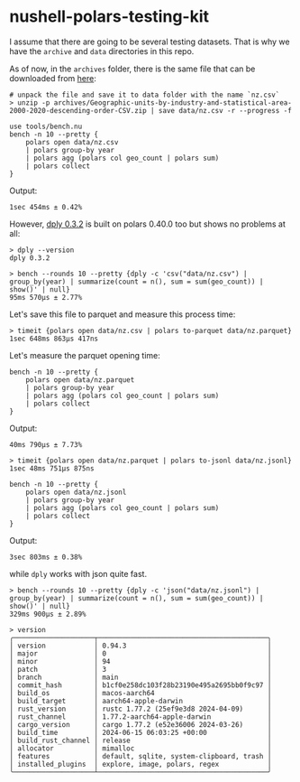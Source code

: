 # nushell-polars-testing-kit

I assume that there are going to be several testing datasets. That is why we have the `archive` and `data` directories in this repo.

As of now, in the `archives` folder, there is the same file that can be downloaded from [here](https://www.stats.govt.nz/assets/Uploads/New-Zealand-business-demography-statistics/New-Zealand-business-demography-statistics-At-February-2020/Download-data/Geographic-units-by-industry-and-statistical-area-2000-2020-descending-order-CSV.zip):

```nu no-run
# unpack the file and save it to data folder with the name `nz.csv`
> unzip -p archives/Geographic-units-by-industry-and-statistical-area-2000-2020-descending-order-CSV.zip | save data/nz.csv -r --progress -f
```

```nushell
use tools/bench.nu
bench -n 10 --pretty {
    polars open data/nz.csv
    | polars group-by year
    | polars agg (polars col geo_count | polars sum)
    | polars collect
}
```

Output:

```
1sec 454ms ± 0.42%
```

However, [dply 0.3.2](https://github.com/vincev/dply-rs/commit/13f5bab1132d39569ee183b22b2e6e9a679235f9) is built on polars 0.40.0 too but shows no problems at all:

```nushell
> dply --version
dply 0.3.2

> bench --rounds 10 --pretty {dply -c 'csv("data/nz.csv") | group_by(year) | summarize(count = n(), sum = sum(geo_count)) | show()' | null}
95ms 570µs ± 2.77%
```

Let's save this file to parquet and measure this process time:

```nu
> timeit {polars open data/nz.csv | polars to-parquet data/nz.parquet}
1sec 648ms 863µs 417ns
```

Let's measure the parquet opening time:

```nu
bench -n 10 --pretty {
    polars open data/nz.parquet
    | polars group-by year
    | polars agg (polars col geo_count | polars sum)
    | polars collect
}
```

Output:

```
40ms 790µs ± 7.73%
```

```nu
> timeit {polars open data/nz.parquet | polars to-jsonl data/nz.jsonl}
1sec 48ms 751µs 875ns
```

```nu
bench -n 10 --pretty {
    polars open data/nz.jsonl
    | polars group-by year
    | polars agg (polars col geo_count | polars sum)
    | polars collect
}
```

Output:

```
3sec 803ms ± 0.38%
```

while `dply` works with json quite fast.

```nu
> bench --rounds 10 --pretty {dply -c 'json("data/nz.jsonl") | group_by(year) | summarize(count = n(), sum = sum(geo_count)) | show()' | null}
329ms 900µs ± 2.89%
```

```nu
> version
╭────────────────────┬──────────────────────────────────────────╮
│ version            │ 0.94.3                                   │
│ major              │ 0                                        │
│ minor              │ 94                                       │
│ patch              │ 3                                        │
│ branch             │ main                                     │
│ commit_hash        │ b1cf0e258dc103f28b23190e495a2695bb0f9c97 │
│ build_os           │ macos-aarch64                            │
│ build_target       │ aarch64-apple-darwin                     │
│ rust_version       │ rustc 1.77.2 (25ef9e3d8 2024-04-09)      │
│ rust_channel       │ 1.77.2-aarch64-apple-darwin              │
│ cargo_version      │ cargo 1.77.2 (e52e36006 2024-03-26)      │
│ build_time         │ 2024-06-15 06:03:25 +00:00               │
│ build_rust_channel │ release                                  │
│ allocator          │ mimalloc                                 │
│ features           │ default, sqlite, system-clipboard, trash │
│ installed_plugins  │ explore, image, polars, regex            │
╰────────────────────┴──────────────────────────────────────────╯
```
